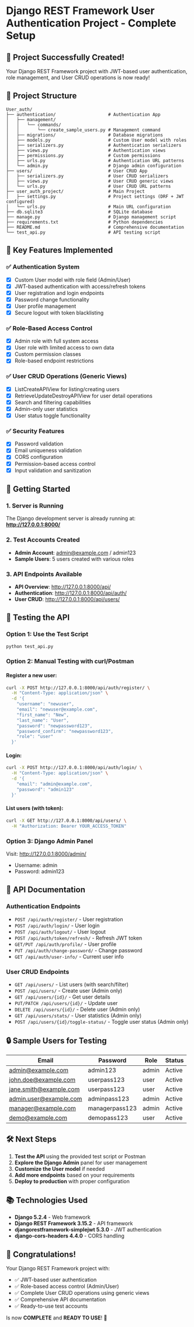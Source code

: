 # Django REST Framework User Authentication Project - Complete Setup

## 🎉 Project Successfully Created!

Your Django REST Framework project with JWT-based user authentication, role management, and User CRUD operations is now ready!

## 📁 Project Structure

```
User_auth/
├── authentication/                    # Authentication App
│   ├── management/
│   │   └── commands/
│   │       └── create_sample_users.py # Management command
│   ├── migrations/                    # Database migrations
│   ├── models.py                      # Custom User model with roles
│   ├── serializers.py                 # Authentication serializers
│   ├── views.py                       # Authentication views
│   ├── permissions.py                 # Custom permissions
│   ├── urls.py                        # Authentication URL patterns
│   └── admin.py                       # Django admin configuration
├── users/                             # User CRUD App
│   ├── serializers.py                 # User CRUD serializers
│   ├── views.py                       # User CRUD generic views
│   └── urls.py                        # User CRUD URL patterns
├── user_auth_project/                 # Main Project
│   ├── settings.py                    # Project settings (DRF + JWT configured)
│   └── urls.py                        # Main URL configuration
├── db.sqlite3                         # SQLite database
├── manage.py                          # Django management script
├── requirements.txt                   # Python dependencies
├── README.md                          # Comprehensive documentation
└── test_api.py                        # API testing script
```

## 🔑 Key Features Implemented

### ✅ Authentication System
- [x] Custom User model with role field (Admin/User)
- [x] JWT-based authentication with access/refresh tokens
- [x] User registration and login endpoints
- [x] Password change functionality
- [x] User profile management
- [x] Secure logout with token blacklisting

### ✅ Role-Based Access Control
- [x] Admin role with full system access
- [x] User role with limited access to own data
- [x] Custom permission classes
- [x] Role-based endpoint restrictions

### ✅ User CRUD Operations (Generic Views)
- [x] ListCreateAPIView for listing/creating users
- [x] RetrieveUpdateDestroyAPIView for user detail operations
- [x] Search and filtering capabilities
- [x] Admin-only user statistics
- [x] User status toggle functionality

### ✅ Security Features
- [x] Password validation
- [x] Email uniqueness validation
- [x] CORS configuration
- [x] Permission-based access control
- [x] Input validation and sanitization

## 🚀 Getting Started

### 1. Server is Running
The Django development server is already running at: **http://127.0.0.1:8000/**

### 2. Test Accounts Created
- **Admin Account**: admin@example.com / admin123
- **Sample Users**: 5 users created with various roles

### 3. API Endpoints Available
- **API Overview**: http://127.0.0.1:8000/api/
- **Authentication**: http://127.0.0.1:8000/api/auth/
- **User CRUD**: http://127.0.0.1:8000/api/users/

## 🧪 Testing the API

### Option 1: Use the Test Script
```bash
python test_api.py
```

### Option 2: Manual Testing with curl/Postman

#### Register a new user:
```bash
curl -X POST http://127.0.0.1:8000/api/auth/register/ \
  -H "Content-Type: application/json" \
  -d '{
    "username": "newuser",
    "email": "newuser@example.com",
    "first_name": "New",
    "last_name": "User",
    "password": "newpassword123",
    "password_confirm": "newpassword123",
    "role": "user"
  }'
```

#### Login:
```bash
curl -X POST http://127.0.0.1:8000/api/auth/login/ \
  -H "Content-Type: application/json" \
  -d '{
    "email": "admin@example.com",
    "password": "admin123"
  }'
```

#### List users (with token):
```bash
curl -X GET http://127.0.0.1:8000/api/users/ \
  -H "Authorization: Bearer YOUR_ACCESS_TOKEN"
```

### Option 3: Django Admin Panel
Visit: http://127.0.0.1:8000/admin/
- Username: admin
- Password: admin123

## 📖 API Documentation

### Authentication Endpoints
- `POST /api/auth/register/` - User registration
- `POST /api/auth/login/` - User login
- `POST /api/auth/logout/` - User logout
- `POST /api/auth/token/refresh/` - Refresh JWT token
- `GET/PUT /api/auth/profile/` - User profile
- `PUT /api/auth/change-password/` - Change password
- `GET /api/auth/user-info/` - Current user info

### User CRUD Endpoints
- `GET /api/users/` - List users (with search/filter)
- `POST /api/users/` - Create user (Admin only)
- `GET /api/users/{id}/` - Get user details
- `PUT/PATCH /api/users/{id}/` - Update user
- `DELETE /api/users/{id}/` - Delete user (Admin only)
- `GET /api/users/stats/` - User statistics (Admin only)
- `POST /api/users/{id}/toggle-status/` - Toggle user status (Admin only)

## 🔒 Sample Users for Testing

| Email | Password | Role | Status |
|-------|----------|------|--------|
| admin@example.com | admin123 | admin | Active |
| john.doe@example.com | userpass123 | user | Active |
| jane.smith@example.com | userpass123 | user | Active |
| admin.user@example.com | adminpass123 | admin | Active |
| manager@example.com | managerpass123 | admin | Active |
| demo@example.com | demopass123 | user | Active |

## 🛠 Next Steps

1. **Test the API** using the provided test script or Postman
2. **Explore the Django Admin** panel for user management
3. **Customize the User model** if needed
4. **Add more endpoints** based on your requirements
5. **Deploy to production** with proper configuration

## 📚 Technologies Used

- **Django 5.2.4** - Web framework
- **Django REST Framework 3.15.2** - API framework
- **djangorestframework-simplejwt 5.3.0** - JWT authentication
- **django-cors-headers 4.4.0** - CORS handling

## 🎊 Congratulations!

Your Django REST Framework project with:
- ✅ JWT-based user authentication
- ✅ Role-based access control (Admin/User)
- ✅ Complete User CRUD operations using generic views
- ✅ Comprehensive API documentation
- ✅ Ready-to-use test accounts

Is now **COMPLETE** and **READY TO USE**! 🚀
